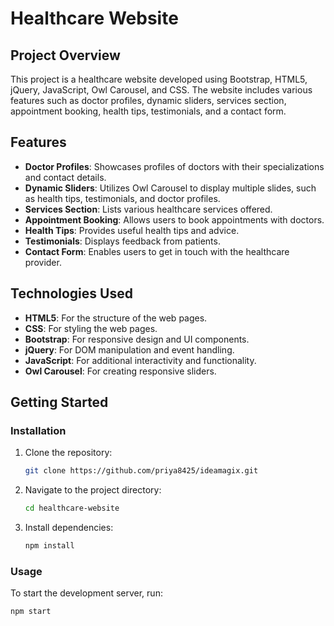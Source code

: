 # Healthcare Website

## Project Overview

This project is a healthcare website developed using Bootstrap, HTML5, jQuery, JavaScript, Owl Carousel, and CSS. The website includes various features such as doctor profiles, dynamic sliders, services section, appointment booking, health tips, testimonials, and a contact form.

## Features

- **Doctor Profiles**: Showcases profiles of doctors with their specializations and contact details.
- **Dynamic Sliders**: Utilizes Owl Carousel to display multiple slides, such as health tips, testimonials, and doctor profiles.
- **Services Section**: Lists various healthcare services offered.
- **Appointment Booking**: Allows users to book appointments with doctors.
- **Health Tips**: Provides useful health tips and advice.
- **Testimonials**: Displays feedback from patients.
- **Contact Form**: Enables users to get in touch with the healthcare provider.

## Technologies Used

- **HTML5**: For the structure of the web pages.
- **CSS**: For styling the web pages.
- **Bootstrap**: For responsive design and UI components.
- **jQuery**: For DOM manipulation and event handling.
- **JavaScript**: For additional interactivity and functionality.
- **Owl Carousel**: For creating responsive sliders.

## Getting Started


### Installation

1. Clone the repository:
    ```bash
    git clone https://github.com/priya8425/ideamagix.git
    ```
2. Navigate to the project directory:
    ```bash
    cd healthcare-website
    ```
3. Install dependencies:
    ```bash
    npm install
    ```

### Usage

To start the development server, run:
```bash
npm start


